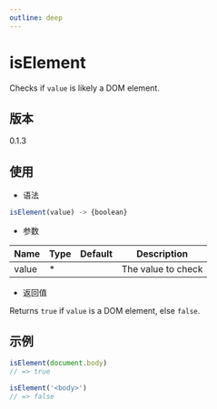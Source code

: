 ```yaml
---
outline: deep
---
```


# isElement

Checks if `value` is likely a DOM element.

## 版本

0.1.3

## 使用

- 语法

```js
isElement(value) -> {boolean}
```

- 参数

| Name    | Type  | Default | Description               |
|---------|-------|---------|---------------------------|
| value   | *     |         | The value to check        |

- 返回值

Returns `true` if `value` is a DOM element, else `false`.

## 示例

```js
isElement(document.body)
// => true

isElement('<body>')
// => false
```
